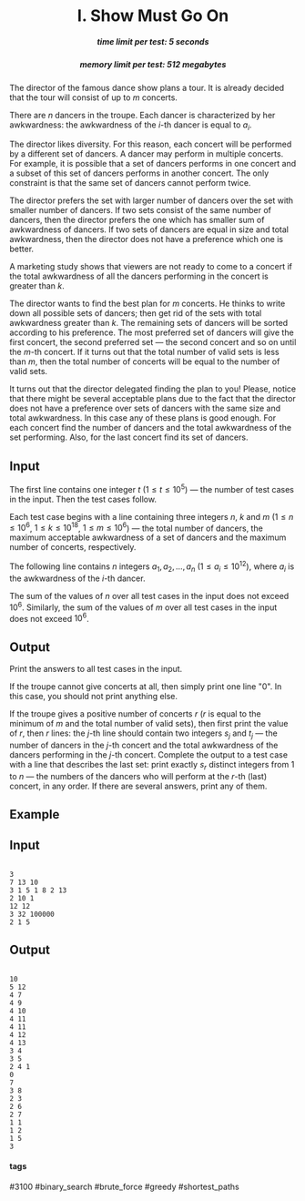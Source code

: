<h1 style='text-align: center;'> I. Show Must Go On</h1>

<h5 style='text-align: center;'>time limit per test: 5 seconds</h5>
<h5 style='text-align: center;'>memory limit per test: 512 megabytes</h5>

The director of the famous dance show plans a tour. It is already decided that the tour will consist of up to $m$ concerts.

There are $n$ dancers in the troupe. Each dancer is characterized by her awkwardness: the awkwardness of the $i$-th dancer is equal to $a_i$.

The director likes diversity. For this reason, each concert will be performed by a different set of dancers. A dancer may perform in multiple concerts. For example, it is possible that a set of dancers performs in one concert and a subset of this set of dancers performs in another concert. The only constraint is that the same set of dancers cannot perform twice.

The director prefers the set with larger number of dancers over the set with smaller number of dancers. If two sets consist of the same number of dancers, then the director prefers the one which has smaller sum of awkwardness of dancers. If two sets of dancers are equal in size and total awkwardness, then the director does not have a preference which one is better.

A marketing study shows that viewers are not ready to come to a concert if the total awkwardness of all the dancers performing in the concert is greater than $k$.

The director wants to find the best plan for $m$ concerts. He thinks to write down all possible sets of dancers; then get rid of the sets with total awkwardness greater than $k$. The remaining sets of dancers will be sorted according to his preference. The most preferred set of dancers will give the first concert, the second preferred set — the second concert and so on until the $m$-th concert. If it turns out that the total number of valid sets is less than $m$, then the total number of concerts will be equal to the number of valid sets.

It turns out that the director delegated finding the plan to you! Please, notice that there might be several acceptable plans due to the fact that the director does not have a preference over sets of dancers with the same size and total awkwardness. In this case any of these plans is good enough. For each concert find the number of dancers and the total awkwardness of the set performing. Also, for the last concert find its set of dancers.

## Input

The first line contains one integer $t$ ($1 \le t \le 10^5$) — the number of test cases in the input. Then the test cases follow.

Each test case begins with a line containing three integers $n$, $k$ and $m$ ($1 \le n \le 10^6$, $1 \le k \le 10^{18}$, $1 \le m \le 10^6$) — the total number of dancers, the maximum acceptable awkwardness of a set of dancers and the maximum number of concerts, respectively.

The following line contains $n$ integers $a_1, a_2, \dots, a_n$ ($1 \le a_i \le 10^{12}$), where $a_i$ is the awkwardness of the $i$-th dancer.

The sum of the values of $n$ over all test cases in the input does not exceed $10^6$. Similarly, the sum of the values of $m$ over all test cases in the input does not exceed $10^6$.

## Output

Print the answers to all test cases in the input.

If the troupe cannot give concerts at all, then simply print one line "0". In this case, you should not print anything else.

If the troupe gives a positive number of concerts $r$ ($r$ is equal to the minimum of $m$ and the total number of valid sets), then first print the value of $r$, then $r$ lines: the $j$-th line should contain two integers $s_j$ and $t_j$ — the number of dancers in the $j$-th concert and the total awkwardness of the dancers performing in the $j$-th concert. Complete the output to a test case with a line that describes the last set: print exactly $s_r$ distinct integers from $1$ to $n$ — the numbers of the dancers who will perform at the $r$-th (last) concert, in any order. If there are several answers, print any of them.

## Example

## Input


```

3
7 13 10
3 1 5 1 8 2 13
2 10 1
12 12
3 32 100000
2 1 5

```
## Output


```

10
5 12
4 7
4 9
4 10
4 11
4 11
4 12
4 13
3 4
3 5
2 4 1 
0
7
3 8
2 3
2 6
2 7
1 1
1 2
1 5
3 

```


#### tags 

#3100 #binary_search #brute_force #greedy #shortest_paths 